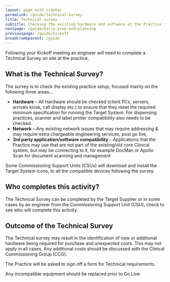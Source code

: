 ```yaml
---
layout: page_with_sidebar
permalink: /guide/technical-survey
title: Technical survey
subtitle: Checking the existing hardware and software at the Practice for compatibility
nextpage: /guide/early-prep-and-planning
previouspage: /guide/kickoff
breadcrumbparent: /guide
---
```


Following your Kickoff meeting an engineer will need to complete a Technical Survey on site at the practice. 



## What is the Technical Survey?

The survey is to check the existing practice setup, focused mainly on the following three areas...

* __Hardware__ – All Hardware should be checked (client PCs, servers, arrivals kiosk, call display etc.) to ensure that they meet the required minimum specification for running the Target System. For dispensing practices, scanner and label printer compatibility also needs to be checked.
* __Network__ – Any existing network issues that may require addressing & may require extra chargeable engineering services, post go live, 
* __3rd party application/software compatibility__ - Applications that the Practice may use that are not part of the existing/old core Clinical system, but may be connecting to it, for example DocMan or Apollo Scan for document scanning and management



Some Commissioning Support Units (CSUs) will download and install the Target System icons, to all the compatible devices following the survey.

## Who completes this activity?

The Technical Survey can be completed by the Target Supplier or in some cases by an engineer from the Commissioning Support Unit (CSU), check to see who will complete this activity.



## Outcome of the Technical Survey

The Technical survey may result in the identification of new or additional hardware being required for purchase and unexpected costs. This may not apply in all cases. Any additional costs should be discussed with the Clinical Commissioning Group (CCG).

The Practice will be asked to sign off a form for Technical requirements.

Any incompatible equipment should be replaced prior to Go Live.